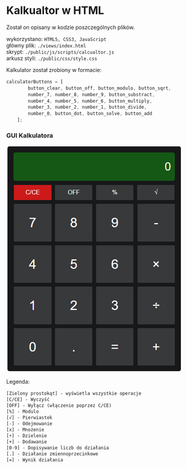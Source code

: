 # Kalkualtor w HTML
Został on opisany w kodzie poszczególnych plików.

wykorzystano: `HTML5, CSS3, JavaScript`<br/>
główny plik: `./views/index.html`<br/>
skrypt: `./public/js/scripts/calcualtor.js`<br/>
arkusz styli: `./public/css/style.css`

Kalkulator został zrobiony w formacie:
```js
calculatorButtons = [
        button_clear, button_off, button_modulo, button_sqrt,
        number_7, number_8, number_9, button_substract,
        number_4, number_5, number_6, button_multiply,
        number_3, number_2, number_1, button_divide,
        number_0, button_dot, button_solve, button_add
    ];
```

### GUI Kalkulatora
![zdjecie kalkulatora](Screenshots/01.PNG)

Legenda:
```
[Zielony prostokąt] - wyświetla wszystkie operacje
[C/CE] - Wyczyść
[OFF] - Wyłącz (włączenie poprzez C/CE)
[%] - Modulo
[√] - Pierwiastek
[-] - Odejmowanie
[x] - Mnożenie
[÷] - Dzielenie
[+] - Dodawanie
[0-9] - Dopisywanie liczb do działania
[.] - Działanie zmiennoprzecinkowe
[=] - Wynik działania
```
